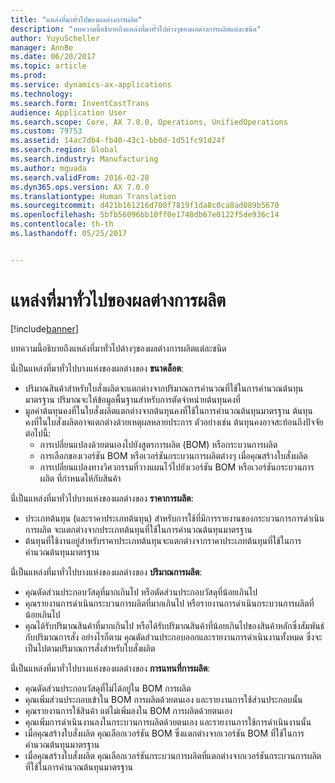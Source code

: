 ```yaml
---
title: "แหล่งที่มาทั่วไปของผลต่างการผลิต"
description: "บทความนี้อธิบายถึงแหล่งที่มาทั่วไปต่างๆของผลต่างการผลิตแต่ละชนิด"
author: YuyuScheller
manager: AnnBe
ms.date: 06/20/2017
ms.topic: article
ms.prod: 
ms.service: dynamics-ax-applications
ms.technology: 
ms.search.form: InventCostTrans
audience: Application User
ms.search.scope: Core, AX 7.0.0, Operations, UnifiedOperations
ms.custom: 79753
ms.assetid: 14ac7db4-fb40-43c1-bb0d-1d51fc91d24f
ms.search.region: Global
ms.search.industry: Manufacturing
ms.author: mguada
ms.search.validFrom: 2016-02-28
ms.dyn365.ops.version: AX 7.0.0
ms.translationtype: Human Translation
ms.sourcegitcommit: d421b161216d700f7819f1da8c0ca8ad089b5670
ms.openlocfilehash: 5bfb56096bb10ff0e1740db67e0122f5de936c14
ms.contentlocale: th-th
ms.lasthandoff: 05/25/2017


---
```


# <a name="common-sources-of-production-variances"></a>แหล่งที่มาทั่วไปของผลต่างการผลิต

[!include[banner](../includes/banner.md)]


บทความนี้อธิบายถึงแหล่งที่มาทั่วไปต่างๆของผลต่างการผลิตแต่ละชนิด 

นี่่เป็นแหล่งที่มาทั่วไปบางแห่งของผลต่างของ **ขนาดล็อต**:

-   ปริมาณสินค้าสำหรับใบสั่งผลิตจะแตกต่างจากปริมาณการคำนวณที่ใช้ในการคำนวณต้นทุนมาตรฐาน ปริมาณจะให้ข้อมูลพื้นฐานสำหรับการตัดจำหน่ายต้นทุนคงที่
-   มูลค่าต้นทุนคงที่ในใบสั่งผลิตแตกต่างจากต้นทุนคงที่ใช้ในการคำนวณต้นทุนมาตรฐาน  ต้นทุนคงที่ในใบสั่งผลิตอาจแตกต่างด้วยเหตุผลหลายประการ  ตัวอย่างเช่น ต้นทุนคงอาจสะท้อนถึงปัจจัยต่อไปนี้:
    -   การเปลี่ยนแปลงด้วยตนเองไปยังสูตรการผลิต (BOM) หรือกระบวนการผลิต
    -   การเลือกของเวอร์ชัน BOM หรือเวอร์ชันกระบวนการผลิตต่างๆ เมื่อคุณสร้างใบสั่งผลิต
    -   การเปลี่ยนแปลงทางวิศวกรรมที่วางแผนไว้ไปยังเวอร์ชัน BOM หรือเวอร์ชันกระบวนการผลิต ที่กำหนดให้กับสินค้า

นี่่เป็นแหล่งที่มาทั่วไปบางแห่งของผลต่างของ **ราคาการผลิต**:

-   ประเภทต้นทุน (และราคาประเภทต้นทุน) สำหรับการใช้ที่มีการรายงานของกระบวนการการดำเนินการผลิต จะแตกต่างจากประเภทต้นทุนที่ใช้ในการคำนวณต้นทุนมาตรฐาน
-   ต้นทุนที่ใช้งานอยู่สำหรับราคาประเภทต้นทุนจะแตกต่างจากราคาประเภทต้นทุนที่ใช้ในการคำนวณต้นทุนมาตรฐาน

นี่่เป็นแหล่งที่มาทั่วไปบางแห่งของผลต่างของ **ปริมาณการผลิต**:

-   คุณตัดส่วนประกอบวัสดุที่มากเกินไป หรือตัดส่วนประกอบวัสดุที่น้อยเกินไป
-   คุณรายงานการดำเนินกระบวนการผลิตที่มากเกินไป หรือรายงานการดำเนินกระบวนการผลิตที่น้อยเกินไป
-   คุณได้รับปริมาณสินค้าที่มากเกินไป หรือได้รับปริมาณสินค้าที่น้อยเกินไปของสินค้าหลักซึ่งสัมพันธ์กับปริมาณการสั่ง  อย่างไรก็ตาม คุณตัดส่วนประกอบออกและรายงานการดำเนินงานทั้งหมด ซึ่งจะเป็นไปตามปริมาณการสั่งสำหรับใบสั่งผลิต

นี่่เป็นแหล่งที่มาทั่วไปบางแห่งของผลต่างของ **การแทนที่การผลิต**:

-   คุณตัดส่วนประกอบวัสดุที่ไม่ได้อยู่ใน BOM การผลิต
-   คุณเพิ่มส่วนประกอบเข้าใน BOM การผลิตด้วยตนเอง และรายงานการใช้ส่วนประกอบนั้น
-   คุณรายงานการใช้สินค้า แต่ไม่เพิ่มลงใน BOM การผลิตด้วยตนเอง
-   คุณเพิ่มการดำเนินงานลงในกระบวนการผลิตด้วยตนเอง และรายงานการใช้การดำเนินงานนั้น
-   เมื่อคุณสร้างใบสั่งผลิต คุณเลือกเวอร์ชัน BOM ซึ่งแตกต่างจากเวอร์ชัน BOM ที่ใช้ในการคำนวณต้นทุนมาตรฐาน
-   เมื่อคุณสร้างใบสั่งผลิต คุณเลือกเวอร์ชันกระบวนการผลิตที่แตกต่างจากเวอร์ชันกระบวนการผลิตที่ใช้ในการคำนวณต้นทุนมาตรฐาน





